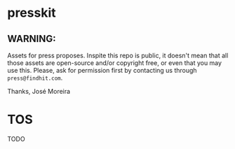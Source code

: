 presskit
========

## WARNING:
Assets for press proposes. Inspite this repo is public, it doesn't mean that all those assets are open-source and/or copyright free, or even that you may use this. Please, ask for permission first by contacting us through `press@findhit.com`.

Thanks,
José Moreira


TOS
===

TODO
